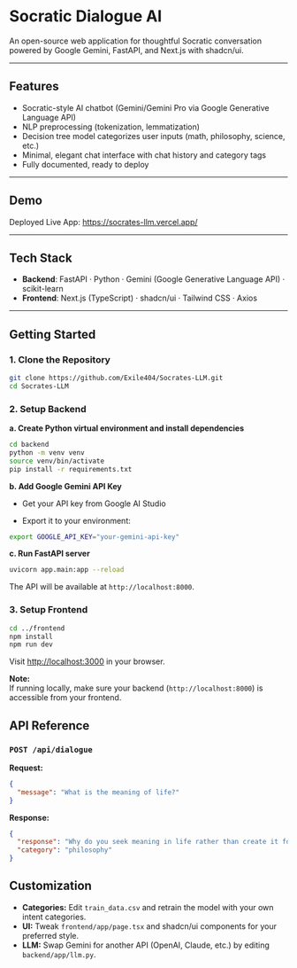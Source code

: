 # Socratic Dialogue AI

An open-source web application for thoughtful Socratic conversation powered by Google Gemini, FastAPI, and Next.js with shadcn/ui.

---

## Features

- Socratic-style AI chatbot (Gemini/Gemini Pro via Google Generative Language API)
- NLP preprocessing (tokenization, lemmatization)
- Decision tree model categorizes user inputs (math, philosophy, science, etc.)
- Minimal, elegant chat interface with chat history and category tags
- Fully documented, ready to deploy

---

## Demo

Deployed Live App: https://socrates-llm.vercel.app/

---

## Tech Stack

- **Backend**: FastAPI · Python · Gemini (Google Generative Language API) · scikit-learn
- **Frontend**: Next.js (TypeScript) · shadcn/ui · Tailwind CSS · Axios

---

## Getting Started

### 1. Clone the Repository

```bash
git clone https://github.com/Exile404/Socrates-LLM.git
cd Socrates-LLM
```

### 2. Setup Backend
**a. Create Python virtual environment and install dependencies**
```bash
cd backend
python -m venv venv
source venv/bin/activate
pip install -r requirements.txt
```
**b. Add Google Gemini API Key**

- Get your API key from Google AI Studio


- Export it to your environment:

```bash
export GOOGLE_API_KEY="your-gemini-api-key"
```

**c. Run FastAPI server**
```bash
uvicorn app.main:app --reload
```

The API will be available at `http://localhost:8000`.

### 3.  Setup Frontend
```bash
cd ../frontend
npm install
npm run dev
```
Visit [http://localhost:3000](http://localhost:3000) in your browser.

**Note:**  
If running locally, make sure your backend (`http://localhost:8000`) is accessible from your frontend.


## API Reference
### `POST /api/dialogue`

**Request:**

```json
{
  "message": "What is the meaning of life?"
}
```

**Response:**
```json
{
  "response": "Why do you seek meaning in life rather than create it for yourself?",
  "category": "philosophy"
}
```

## Customization

- **Categories:** Edit `train_data.csv` and retrain the model with your own intent categories.
- **UI:** Tweak `frontend/app/page.tsx` and shadcn/ui components for your preferred style.
- **LLM:** Swap Gemini for another API (OpenAI, Claude, etc.) by editing `backend/app/llm.py`.
